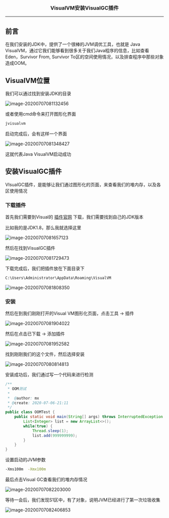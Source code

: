 ### <center>VisualVM安装VisualGC插件
***
## 前言

在我们安装的JDK中，提供了一个很棒的JVM调优工具，也就是 Java VisualVM，通过它我们能够看到很多关于我们Java程序的信息，比如查看 Eden，Survivor From, Survivor To区的空间使用情况，以及排查程序中那些对象造成OOM。

##  VisualVM位置

我们可以通过找到安装JDK的目录

![image-20200707081132456](images/image-20200707081132456.png)

或者使用cmd命令来打开图形化界面

```bash
jvisualvm
```

启动完成后，会有这样一个界面

![image-20200707081348427](images/image-20200707081348427.png)

这就代表Java VisualVM启动成功

## 安装VisualGC插件

VIsualGC插件，是能够让我们通过图形化的页面，来查看我们的堆内存，以及各区使用情况

### 下载插件

首先我们需要到Visual的 [插件官网](https://visualvm.github.io/pluginscenters.html) 下载，我们需要找到自己的JDK版本

比如我的是JDK1.8，那么我就选择这里

![image-20200707081657123](images/image-20200707081657123.png)

然后在找到VisualGC插件

![image-20200707081729473](images/image-20200707081729473.png)

下载完成后，我们把插件放在下面目录下

```bash
C:\Users\Administrator\AppData\Roaming\VisualVM
```

![image-20200707081808350](images/image-20200707081808350.png)

### 安装

然后在到我们刚刚打开的Visual VM图形化页面，点击工具 -> 插件

![image-20200707081904022](images/image-20200707081904022.png)

然后在点击已下载 -> 添加插件

![image-20200707081952582](images/image-20200707081952582.png)

找到刚刚我们的这个文件，然后选择安装

![image-20200707080814813](images/image-20200707080814813.png)

安装成功后，我们通过写一个代码来进行检测

```java
/**
 * OOM测试
 *
 *  @author: mx
 * @create: 2020-07-06-21:11
 */
public class OOMTest {
    public static void main(String[] args) throws InterruptedException {
        List<Integer> list = new ArrayList<>();
        while(true) {
            Thread.sleep(1);
            list.add(999999999);
        }
    }
}
```

设置启动的JVM参数

```bash
-Xms100m  -Xmx100m
```

最后点击Visual GC查看我们的堆内存情况

![image-20200707082203000](images/image-20200707082203000.png)

等待一会后，我们发现S1区中，有了对象，说明JVM已经进行了第一次垃圾收集

![image-20200707082406853](images/image-20200707082406853.png)